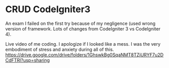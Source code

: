 # CRUD CodeIgniter3

An exam I failed on the first try because of my negligence (used wrong version of framework. Lots of changes from CodeIgniter 3 vs CodeIgniter 4).

Live video of me coding. I apologize if I looked like a mess. I was the very embodiment of stress and anxiety during all of this.
https://drive.google.com/drive/folders/1GhswkBg0SqaNMT8TZjURYF7u2DCdFTRl?usp=sharing
